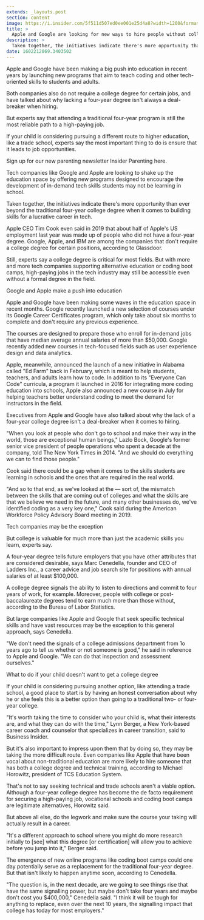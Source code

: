 ```yaml
--- 
extends: _layouts.post 
section: content 
image: https://i.insider.com/5f511d507ed0ee001e25d4a8?width=1200&format=jpeg 
title: > 
  Apple and Google are looking for new ways to hire people without college degrees — but experts say college might still be your best bet for landing a high-paying tech job 
description: > 
  Taken together, the initiatives indicate there's more opportunity than ever beyond the traditional four-year college degree when it comes to building skills for a lucrative career in tech.Google, Apple, and IBM are among the companies that don't require a college degree for certain positions, according to Glassdoor.Still, experts say a college degree is critical for most fields.Executives from Apple and Google have also talked about why the lack of a four-year college degree isn't a deal-breaker when it comes to hiring.A college degree signals the ability to listen to directions and commit to four years of work, for example. 
date: 1602212069.3403502 
--- 
```

Apple and Google have been making a big push into education in recent years by launching new programs that aim to teach coding and other tech-oriented skills to students and adults.

Both companies also do not require a college degree for certain jobs, and have talked about why lacking a four-year degree isn't always a deal-breaker when hiring.

But experts say that attending a traditional four-year program is still the most reliable path to a high-paying job.

If your child is considering pursuing a different route to higher education, like a trade school, experts say the most important thing to do is ensure that it leads to job opportunities.

Sign up for our new parenting newsletter Insider Parenting here.

Tech companies like Google and Apple are looking to shake up the education space by offering new programs designed to encourage the development of in-demand tech skills students may not be learning in school.

Taken together, the initiatives indicate there's more opportunity than ever beyond the traditional four-year college degree when it comes to building skills for a lucrative career in tech.

Apple CEO Tim Cook even said in 2019 that about half of Apple's US employment last year was made up of people who did not have a four-year degree. Google, Apple, and IBM are among the companies that don't require a college degree for certain positions, according to Glassdoor.

Still, experts say a college degree is critical for most fields. But with more and more tech companies supporting alternative education or coding boot camps, high-paying jobs in the tech industry may still be accessible even without a formal degree in the field.

Google and Apple make a push into education

Apple and Google have been making some waves in the education space in recent months. Google recently launched a new selection of courses under its Google Career Certificates program, which only take about six months to complete and don't require any previous experience.

The courses are designed to prepare those who enroll for in-demand jobs that have median average annual salaries of more than $50,000. Google recently added new courses in tech-focused fields such as user experience design and data analytics.

Apple, meanwhile, announced the launch of a new initiative in Alabama called "Ed Farm" back in February, which is meant to help students, teachers, and adults learn how to code. In addition to its "Everyone Can Code" curricula, a program it launched in 2016 for integrating more coding education into schools, Apple also announced a new course in July for helping teachers better understand coding to meet the demand for instructors in the field.

Executives from Apple and Google have also talked about why the lack of a four-year college degree isn't a deal-breaker when it comes to hiring.

"When you look at people who don't go to school and make their way in the world, those are exceptional human beings," Lazlo Bock, Google's former senior vice president of people operations who spent a decade at the company, told The New York Times in 2014. "And we should do everything we can to find those people."

Cook said there could be a gap when it comes to the skills students are learning in schools and the ones that are required in the real world.

"And so to that end, as we've looked at the — sort of, the mismatch between the skills that are coming out of colleges and what the skills are that we believe we need in the future, and many other businesses do, we've identified coding as a very key one," Cook said during the American Workforce Policy Advisory Board meeting in 2019.

Tech companies may be the exception

But college is valuable for much more than just the academic skills you learn, experts say.

A four-year degree tells future employers that you have other attributes that are considered desirable, says Marc Cenedella, founder and CEO of Ladders Inc., a career advice and job search site for positions with annual salaries of at least $100,000.

A college degree signals the ability to listen to directions and commit to four years of work, for example. Moreover, people with college or post-baccalaureate degrees tend to earn much more than those without, according to the Bureau of Labor Statistics.

But large companies like Apple and Google that seek specific technical skills and have vast resources may be the exception to this general approach, says Cenedella.

"We don't need the signals of a college admissions department from 1o years ago to tell us whether or not someone is good," he said in reference to Apple and Google. "We can do that inspection and assessment ourselves."

What to do if your child doesn't want to get a college degree

If your child is considering pursuing another option, like attending a trade school, a good place to start is by having an honest conversation about why he or she feels this is a better option than going to a traditional two- or four-year college.

"It's worth taking the time to consider who your child is, what their interests are, and what they can do with the time," Lynn Berger, a New York-based career coach and counselor that specializes in career transition, said to Business Insider.

But it's also important to impress upon them that by doing so, they may be taking the more difficult route. Even companies like Apple that have been vocal about non-traditional education are more likely to hire someone that has both a college degree and technical training, according to Michael Horowitz, president of TCS Education System.

That's not to say seeking technical and trade schools aren't a viable option. Although a four-year college degree has become the de facto requirement for securing a high-paying job, vocational schools and coding boot camps are legitimate alternatives, Horowitz said.

But above all else, do the legwork and make sure the course your taking will actually result in a career.

"It's a different approach to school where you might do more research initially to [see] what this degree [or certification] will allow you to achieve before you jump into it," Berger said.

The emergence of new online programs like coding boot camps could one day potentially serve as a replacement for the traditional four-year degree. But that isn't likely to happen anytime soon, according to Cenedella.

"The question is, in the next decade, are we going to see things rise that have the same signalling power, but maybe don't take four years and maybe don't cost you $400,000," Cenedella said. "I think it will be tough for anything to replace, even over the next 10 years, the signalling impact that college has today for most employers."